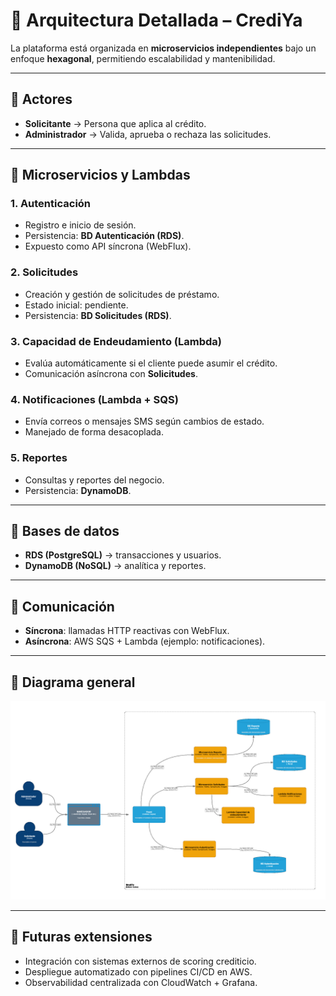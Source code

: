 # 📐 Arquitectura Detallada – CrediYa

La plataforma está organizada en **microservicios independientes** bajo un enfoque **hexagonal**, permitiendo escalabilidad y mantenibilidad.

---

## 🔹 Actores
- **Solicitante** → Persona que aplica al crédito.
- **Administrador** → Valida, aprueba o rechaza las solicitudes.

---

## 🔹 Microservicios y Lambdas

### 1. Autenticación
- Registro e inicio de sesión.
- Persistencia: **BD Autenticación (RDS)**.
- Expuesto como API síncrona (WebFlux).

### 2. Solicitudes
- Creación y gestión de solicitudes de préstamo.
- Estado inicial: pendiente.
- Persistencia: **BD Solicitudes (RDS)**.

### 3. Capacidad de Endeudamiento (Lambda)
- Evalúa automáticamente si el cliente puede asumir el crédito.
- Comunicación asíncrona con **Solicitudes**.

### 4. Notificaciones (Lambda + SQS)
- Envía correos o mensajes SMS según cambios de estado.
- Manejado de forma desacoplada.

### 5. Reportes
- Consultas y reportes del negocio.
- Persistencia: **DynamoDB**.

---

## 🔹 Bases de datos
- **RDS (PostgreSQL)** → transacciones y usuarios.
- **DynamoDB (NoSQL)** → analítica y reportes.

---

## 🔹 Comunicación
- **Síncrona**: llamadas HTTP reactivas con WebFlux.
- **Asíncrona**: AWS SQS + Lambda (ejemplo: notificaciones).

---

## 🔹 Diagrama general
![Arquitectura](./architecture.png)

---

## 🔹 Futuras extensiones
- Integración con sistemas externos de scoring crediticio.
- Despliegue automatizado con pipelines CI/CD en AWS.
- Observabilidad centralizada con CloudWatch + Grafana.
